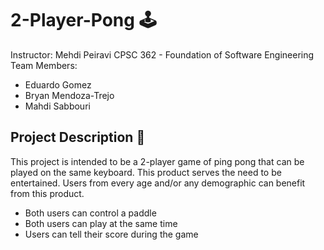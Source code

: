 # 2-Player-Pong :joystick:
Instructor: Mehdi Peiravi
CPSC 362 - Foundation of Software Engineering
Team Members:
- Eduardo Gomez
- Bryan Mendoza-Trejo
- Mahdi Sabbouri

## Project Description :memo: 
This project is intended to be a 2-player game of ping pong that can be played on the same keyboard. This product serves the need to be entertained. Users from every age and/or any demographic can benefit from this product.

- Both users can control a paddle
- Both users can play at the same time
- Users can tell their score during the game
